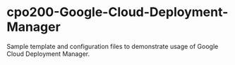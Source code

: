 # cpo200-Google-Cloud-Deployment-Manager
Sample template and configuration files to demonstrate usage of Google Cloud Deployment Manager.
